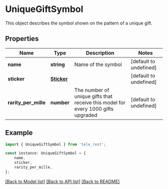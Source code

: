 # UniqueGiftSymbol

This object describes the symbol shown on the pattern of a unique gift.

## Properties

Name | Type | Description | Notes
------------ | ------------- | ------------- | -------------
**name** | **string** | Name of the symbol | [default to undefined]
**sticker** | [**Sticker**](Sticker.md) |  | [default to undefined]
**rarity_per_mille** | **number** | The number of unique gifts that receive this model for every 1000 gifts upgraded | [default to undefined]

## Example

```typescript
import { UniqueGiftSymbol } from 'tele_rest';

const instance: UniqueGiftSymbol = {
    name,
    sticker,
    rarity_per_mille,
};
```

[[Back to Model list]](../README.md#documentation-for-models) [[Back to API list]](../README.md#documentation-for-api-endpoints) [[Back to README]](../README.md)
